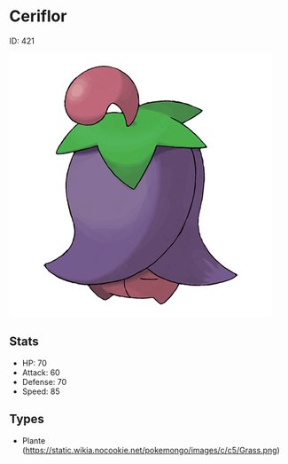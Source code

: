 # Ceriflor


ID: 421

![](https://raw.githubusercontent.com/PokeAPI/sprites/master/sprites/pokemon/other/official-artwork/421.png "Ceriflor")

## Stats


 - HP: 70
 - Attack: 60
 - Defense: 70
 - Speed: 85

## Types


 - Plante (https://static.wikia.nocookie.net/pokemongo/images/c/c5/Grass.png)
